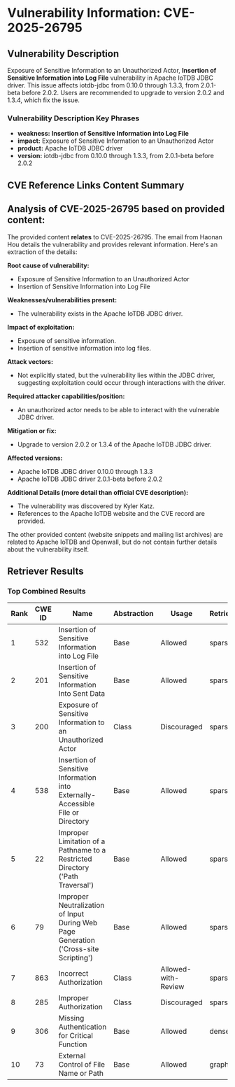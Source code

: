 # Vulnerability Information: CVE-2025-26795

## Vulnerability Description
Exposure of Sensitive Information to an Unauthorized Actor, **Insertion of Sensitive Information into Log File** vulnerability in Apache IoTDB JDBC driver. This issue affects iotdb-jdbc from 0.10.0 through 1.3.3, from 2.0.1-beta before 2.0.2. Users are recommended to upgrade to version 2.0.2 and 1.3.4, which fix the issue.

### Vulnerability Description Key Phrases
- **weakness:** **Insertion of Sensitive Information into Log File**
- **impact:** Exposure of Sensitive Information to an Unauthorized Actor
- **product:** Apache IoTDB JDBC driver
- **version:** iotdb-jdbc from 0.10.0 through 1.3.3, from 2.0.1-beta before 2.0.2

## CVE Reference Links Content Summary
## Analysis of CVE-2025-26795 based on provided content:

The provided content **relates** to CVE-2025-26795. The email from Haonan Hou details the vulnerability and provides relevant information. Here's an extraction of the details:

**Root cause of vulnerability:**

*   Exposure of Sensitive Information to an Unauthorized Actor
*   Insertion of Sensitive Information into Log File

**Weaknesses/vulnerabilities present:**

*   The vulnerability exists in the Apache IoTDB JDBC driver.

**Impact of exploitation:**

*   Exposure of sensitive information.
*   Insertion of sensitive information into log files.

**Attack vectors:**

*   Not explicitly stated, but the vulnerability lies within the JDBC driver, suggesting exploitation could occur through interactions with the driver.

**Required attacker capabilities/position:**

*   An unauthorized actor needs to be able to interact with the vulnerable JDBC driver.

**Mitigation or fix:**

*   Upgrade to version 2.0.2 or 1.3.4 of the Apache IoTDB JDBC driver.

**Affected versions:**

*   Apache IoTDB JDBC driver 0.10.0 through 1.3.3
*   Apache IoTDB JDBC driver 2.0.1-beta before 2.0.2

**Additional Details (more detail than official CVE description):**

*   The vulnerability was discovered by Kyler Katz.
*   References to the Apache IoTDB website and the CVE record are provided.

The other provided content (website snippets and mailing list archives) are related to Apache IoTDB and Openwall, but do not contain further details about the vulnerability itself.

## Retriever Results

### Top Combined Results

| Rank | CWE ID | Name | Abstraction | Usage  | Retrievers | Individual Scores |
|------|--------|------|-------------|-------|------------|-------------------|
| 1 | 532 | Insertion of Sensitive Information into Log File | Base | Allowed | sparse | 0.373 |
| 2 | 201 | Insertion of Sensitive Information Into Sent Data | Base | Allowed | sparse | 0.331 |
| 3 | 200 | Exposure of Sensitive Information to an Unauthorized Actor | Class | Discouraged | sparse | 0.315 |
| 4 | 538 | Insertion of Sensitive Information into Externally-Accessible File or Directory | Base | Allowed | sparse | 0.311 |
| 5 | 22 | Improper Limitation of a Pathname to a Restricted Directory ('Path Traversal') | Base | Allowed | sparse | 0.294 |
| 6 | 79 | Improper Neutralization of Input During Web Page Generation ('Cross-site Scripting') | Base | Allowed | sparse | 0.289 |
| 7 | 863 | Incorrect Authorization | Class | Allowed-with-Review | sparse | 0.289 |
| 8 | 285 | Improper Authorization | Class | Discouraged | sparse | 0.288 |
| 9 | 306 | Missing Authentication for Critical Function | Base | Allowed | dense | 0.555 |
| 10 | 73 | External Control of File Name or Path | Base | Allowed | graph | 0.002 |

